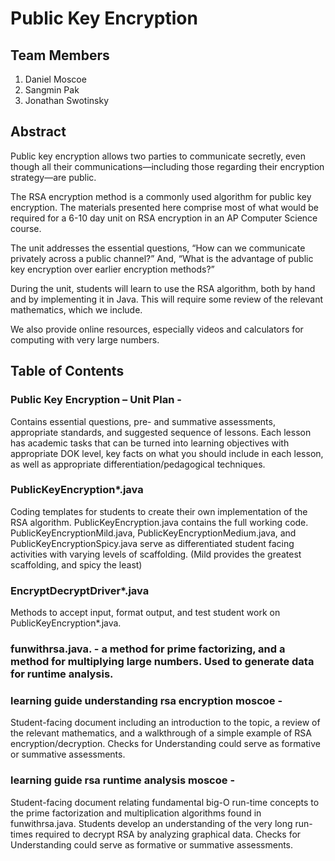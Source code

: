 # Public Key Encryption
## Team Members
1. Daniel Moscoe
2. Sangmin Pak
3. Jonathan Swotinsky

## Abstract

Public key encryption allows two parties to communicate secretly, even though all their communications—including those regarding their encryption strategy—are public. 

The RSA encryption method is a commonly used algorithm for public key encryption. The materials presented here comprise most of what would be required for a 6-10 day unit on RSA encryption in an AP Computer Science course. 

The unit addresses the essential questions, “How can we communicate privately across a public channel?” And, “What is the advantage of public key encryption over earlier encryption methods?” 

During the unit, students will learn to use the RSA algorithm, both by hand and by implementing it in Java. This will require some review of the relevant mathematics, which we include. 

We also provide online resources, especially videos and calculators for computing with very large numbers.

## Table of Contents
### Public Key Encryption – Unit Plan - 
Contains essential questions, pre- and summative assessments, appropriate standards, and suggested sequence of lessons.  Each lesson has academic tasks that can be turned into learning objectives with appropriate DOK level, key facts on what you should include in each lesson, as well as appropriate differentiation/pedagogical techniques.

### PublicKeyEncryption*.java 
Coding templates for students to create their own implementation of the RSA algorithm. 
PublicKeyEncryption.java contains the full working code. 
PublicKeyEncryptionMild.java, PublicKeyEncryptionMedium.java, and PublicKeyEncryptionSpicy.java serve as differentiated student facing activities with varying levels of scaffolding. (Mild provides the greatest scaffolding, and spicy the least)

### EncryptDecryptDriver*.java   
Methods to accept input, format output, and test student work on  PublicKeyEncryption*.java.

### funwithrsa.java. - a method for prime factorizing, and a method for multiplying large numbers. Used to generate data for runtime analysis.

### learning guide understanding rsa encryption moscoe - 
Student-facing document including an introduction to the topic, a review of the relevant mathematics, and a walkthrough of a simple example of RSA encryption/decryption. 
Checks for Understanding could serve as formative or summative assessments.

### learning guide rsa runtime analysis moscoe -  

Student-facing document relating fundamental big-O run-time concepts to the prime factorization and multiplication algorithms found in funwithrsa.java. 
Students develop an understanding of the very long run-times required to decrypt RSA by analyzing graphical data. 
Checks for Understanding could serve as formative or summative assessments.